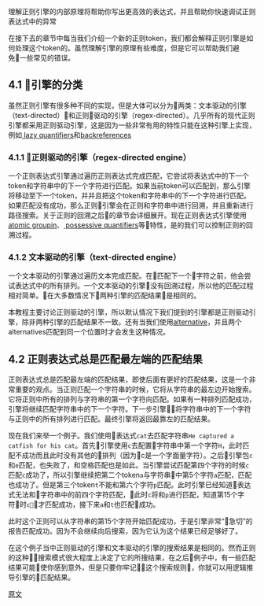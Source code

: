 理解正则引擎的内部原理将帮助你写出更高效的表达式，并且帮助你快速调试正则表达式中的异常

在接下去的章节中每当我们介绍一个新的正则token，我们都会解释正则引擎是如何处理这个token的。虽然理解引擎的原理有些难度，但是它可以帮助我们避免一些常见的错误。

## 4.1 引擎的分类

虽然正则引擎有很多种不同的实现，但是大体可以分为两类：文本驱动的引擎（text-directed）和正则驱动的引擎（regex-directed）。几乎所有的现代正则引擎都采用正则驱动引擎，这是因为一些非常有用的特性只能在这种引擎上实现，例如[ lazy quantifiers](https://www.regular-expressions.info/repeat.html#lazy)和[backreferences](https://www.regular-expressions.info/backref.html)

### 4.1.1 正则驱动的引擎（regex-directed engine）
一个正则表达式引擎通过遍历正则表达式完成匹配，它尝试将表达式中的下一个token和字符串中的下一个字符进行匹配。如果当前token可以匹配到，那么引擎将移动至下一个token，并并且把这个token和字符串中的下一个字符进行匹配。如果匹配没有成功，那么正则引擎会在正则和字符串中进行回溯，并且重新进行路径搜索。关于正则的回溯之后的章节会详细展开。现在正则表达式引擎使用[atomic groupin](https://www.regular-expressions.info/atomic.html)、[ possessive quantifiers](https://www.regular-expressions.info/possessive.html)等特性，是的我们可以控制正则的回溯过程。

### 4.1.2 文本驱动的引擎（text-directed engine）
一个文本驱动的引擎通过遍历文本完成匹配。在匹配下一个字符之前，他会尝试表达式中的所有排列。一个文本驱动的引擎没有回溯过程，所以他的匹配过程相对简单。在大多数情况下两种引擎的匹配结果是相同的。

本教程主要讨论正则驱动的引擎，所以默认情况下我们提到的引擎都是正则驱动引擎，除非两种引擎的匹配结果不一致。还有当我们使用[alternative](https://www.regular-expressions.info/alternation.html)，并且两个alternatives匹配到同一个位置时才会发生这种情况。

## 4.2 正则表达式总是匹配最左端的匹配结果
正则表达式总是匹配最左端的匹配结果，即使后面有更好的匹配结果，这是一个非常重要的观点。当正则匹配一个字符串的时候，它将从字符串的最左边开始搜索。它将正则中所有的排列与字符串的第一个字符向匹配。如果有一种排列匹配成功，引擎将继续匹配字符串中的下一个字符。下一步引擎将字符串中的下一个字符与正则中的所有排列进行匹配。最终引擎将返回最靠左的匹配结果。

现在我们来举一个例子。我们使用表达式`cat`去匹配字符串`He captured a catfish for his cat`。首先引擎使用`c`去配置字符串中第一个字符`H`，此时匹配不成功而且此时没有其他的排列（因为c是一个字面量字符）。之后引擎包`c`和`e`匹配，也失败了，和空格匹配也是如此。当引擎尝试匹配第四个字符的时候`c`匹配`c`成功了，所以引擎继续把第二个token`a`与字符串中第5个字符`a`匹配，匹配也成功了。但是第三个token`t`不能和第六个字符`p`匹配。此时引擎已经知道表达式无法和字符串中的前四个字符匹配，此时`c`将和`p`进行匹配，知道第15个字符时`c`才匹配成功，接下来`a`和`t`也匹配成功。

此时这个正则可以从字符串的第15个字符开始匹配成功，于是引擎非常“急切”的报告匹配成功。因为不会继续向后搜索，因为它认为这个结果已经足够好了。

在这个例子当中正则驱动的引擎和文本驱动的引擎的搜索结果是相同的。然而正则的这种搜索模式很大程度上决定了它的所搜结果，在之后例子中，有一些匹配结果可能使你感到意外，但是只要你牢记这个搜索规则，你就可以用逻辑推导引擎的匹配结果。

[原文](https://www.regular-expressions.info/engine.html)